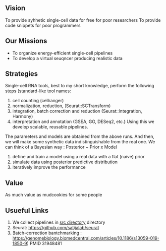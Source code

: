## Vision
To provide syhhetic single-cell data for free for poor researchers
To provide code snippets for poor programmers

## Our Missions 
- To organize energy-efficient single-cell pipelines 
- To develop a virtual seuqncer producing realistic data

## Strategies
Single-cell RNA tools, best to my short knowledge, perform the following steps (standard-like tool names:  
1. cell counting (cellranger) 
1. normalization, reduction, (Seurat::SCTransform)  
1. integration, batch correction and reduction (Seurat::Integration, Harmony)   
1. interpretation and annotation (GSEA, GO, DESeq2, etc.)
Using this we develop scalable, reusable pipelines.</br> 

The parameters and models are obtained from the above runs.
And then, we will make some synthetic data indistinguishable from the real one.
We can think of a Bayesian way : Posterior ~ Prior x Model
1. define and train a model using a real data with a flat (naive) prior 
1. simulate data using posterior predictive distribution
1. iteratively improve the performance

## Value
As much value as mudcookies for some people 

## Usueful Links
1. We collect pipelines in [src directory](./src) directory
1. Seurat: https://github.com/satijalab/seurat
2. Batch-correction bantchmarking : https://genomebiology.biomedcentral.com/articles/10.1186/s13059-019-1850-9) PMID 31948481
